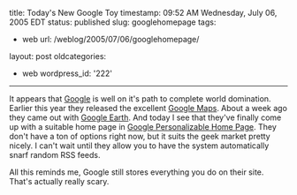 title: Today's New Google Toy
timestamp: 09:52 AM Wednesday, July 06, 2005 EDT
status: published
slug: googlehomepage
tags:
- web
url: /weblog/2005/07/06/googlehomepage/

layout: post
oldcategories:
- web
wordpress_id: '222'

---

It appears that [Google](http://www.google.com/) is well on it's path to complete world domination.  Earlier this year they released the excellent [Google Maps](http://maps.google.com/). About a week ago they came out with [Google Earth](http://earth.google.com/).  And today I see that they've finally come up with a suitable home page in [Google Personalizable Home Page](http://www.google.com/ig). They don't have a ton of options right now, but it suits the geek market pretty nicely.  I can't wait until they allow you to have the system automatically snarf random RSS feeds.

All this reminds me, Google still stores everything you do on their site.  That's actually really scary.

